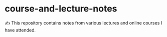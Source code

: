 # course-and-lecture-notes
✍️ This repository contains notes from various lectures and online courses I have attended.

